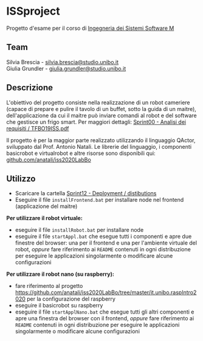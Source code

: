# ISSproject
Progetto d'esame per il corso di [Ingegneria dei Sistemi Software M](https://www.unibo.it/it/didattica/insegnamenti/insegnamento/2018/385373)

## Team
Silvia Brescia  - silvia.brescia@studio.unibo.it\
Giulia Grundler - giulia.grundler@studio.unibo.it

## Descrizione
L'obiettivo del progetto consiste nella realizzazione di un robot cameriere (capace di prepare e pulire il tavolo di un buffet, sotto la guida di un maitre), dell'applicazione da cui il maitre può inviare comandi al robot e del software che gestisce un frigo smart. Per maggiori dettagli: [Sprint00 - Analisi dei requisiti / TFBO19ISS.pdf](https://github.com/giuliagru/ISSproject/blob/master/Sprint00%20-%20Analisi%20dei%20requisiti/TFBO19ISS.pdf)

Il progetto è per la maggior parte realizzato utilizzando il linguaggio QActor, sviluppato dal Prof. Antonio Natali. Le librerie del linguaggio, i componenti basicrobot e virtualrobot e altre risorse sono disponibili qui: [github.com/anatali/iss2020LabBo](https://github.com/anatali/iss2020LabBo)

## Utilizzo
* Scaricare la cartella [Sprint12 - Deployment / distibutions](https://github.com/giuliagru/ISSproject/tree/master/Sprint12%20-%20Deployment/distibutions)
* Eseguire il file `installFrontend.bat` per installare node nel frontend (applicazione del maitre)

**Per utilizzare il robot virtuale:**
* eseguire il file `installRobot.bat` per installare node
* eseguire il file `startAppl.bat` che esegue tutti i componenti e apre due finestre del browser: una per il frontend e una per l'ambiente virtuale del robot,
*oppure* fare riferimento ai `README` contenuti in ogni distribuzione per eseguire le applicazioni singolarmente o modificare alcune configurazioni

**Per utilizzare il robot nano (su raspberry):**
* fare riferimento al progetto https://github.com/anatali/iss2020LabBo/tree/master/it.unibo.raspIntro2020 per la configurazione del raspberry
* eseguire il basicrobot su raspberry
* eseguire il file `startApplNano.bat` che esegue tutti gli altri componenti e apre una finestra del browser con il frontend, *oppure* fare riferimento ai `README` contenuti in ogni distribuzione per eseguire le applicazioni singolarmente o modificare alcune configurazioni
